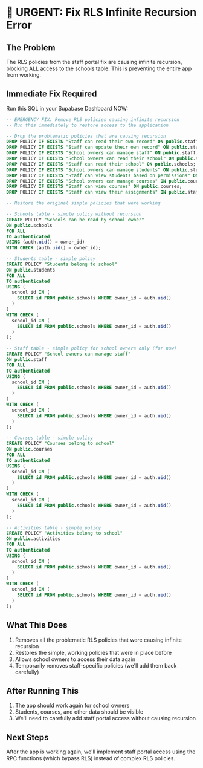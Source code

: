 # 🚨 URGENT: Fix RLS Infinite Recursion Error

## The Problem
The RLS policies from the staff portal fix are causing infinite recursion, blocking ALL access to the schools table. This is preventing the entire app from working.

## Immediate Fix Required
Run this SQL in your Supabase Dashboard NOW:

```sql
-- EMERGENCY FIX: Remove RLS policies causing infinite recursion
-- Run this immediately to restore access to the application

-- Drop the problematic policies that are causing recursion
DROP POLICY IF EXISTS "Staff can read their own record" ON public.staff;
DROP POLICY IF EXISTS "Staff can update their own record" ON public.staff;
DROP POLICY IF EXISTS "School owners can manage staff" ON public.staff;
DROP POLICY IF EXISTS "School owners can read their school" ON public.schools;
DROP POLICY IF EXISTS "Staff can read their school" ON public.schools;
DROP POLICY IF EXISTS "School owners can manage students" ON public.students;
DROP POLICY IF EXISTS "Staff can view students based on permissions" ON public.students;
DROP POLICY IF EXISTS "School owners can manage courses" ON public.courses;
DROP POLICY IF EXISTS "Staff can view courses" ON public.courses;
DROP POLICY IF EXISTS "Staff can view their assignments" ON public.staff_course_assignments;

-- Restore the original simple policies that were working

-- Schools table - simple policy without recursion
CREATE POLICY "Schools can be read by school owner"
ON public.schools
FOR ALL
TO authenticated
USING (auth.uid() = owner_id)
WITH CHECK (auth.uid() = owner_id);

-- Students table - simple policy
CREATE POLICY "Students belong to school"
ON public.students
FOR ALL
TO authenticated
USING (
  school_id IN (
    SELECT id FROM public.schools WHERE owner_id = auth.uid()
  )
)
WITH CHECK (
  school_id IN (
    SELECT id FROM public.schools WHERE owner_id = auth.uid()
  )
);

-- Staff table - simple policy for school owners only (for now)
CREATE POLICY "School owners can manage staff"
ON public.staff
FOR ALL
TO authenticated
USING (
  school_id IN (
    SELECT id FROM public.schools WHERE owner_id = auth.uid()
  )
)
WITH CHECK (
  school_id IN (
    SELECT id FROM public.schools WHERE owner_id = auth.uid()
  )
);

-- Courses table - simple policy
CREATE POLICY "Courses belong to school"
ON public.courses
FOR ALL
TO authenticated
USING (
  school_id IN (
    SELECT id FROM public.schools WHERE owner_id = auth.uid()
  )
)
WITH CHECK (
  school_id IN (
    SELECT id FROM public.schools WHERE owner_id = auth.uid()
  )
);

-- Activities table - simple policy
CREATE POLICY "Activities belong to school"
ON public.activities
FOR ALL
TO authenticated
USING (
  school_id IN (
    SELECT id FROM public.schools WHERE owner_id = auth.uid()
  )
)
WITH CHECK (
  school_id IN (
    SELECT id FROM public.schools WHERE owner_id = auth.uid()
  )
);
```

## What This Does
1. Removes all the problematic RLS policies that were causing infinite recursion
2. Restores the simple, working policies that were in place before
3. Allows school owners to access their data again
4. Temporarily removes staff-specific policies (we'll add them back carefully)

## After Running This
1. The app should work again for school owners
2. Students, courses, and other data should be visible
3. We'll need to carefully add staff portal access without causing recursion

## Next Steps
After the app is working again, we'll implement staff portal access using the RPC functions (which bypass RLS) instead of complex RLS policies.